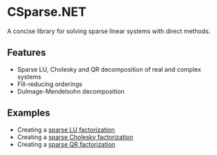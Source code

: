 # CSparse.NET
A concise library for solving sparse linear systems with direct methods.

## Features

* Sparse LU, Cholesky and QR decomposition of real and complex systems
* Fill-reducing orderings
* Dulmage-Mendelsohn decomposition

## Examples

* Creating a [sparse LU factorization](https://github.com/wo80/CSparse.NET/wiki/Sparse-LU-example)
* Creating a [sparse Cholesky factorization](https://github.com/wo80/CSparse.NET/wiki/Sparse-Cholesky-example)
* Creating a [sparse QR factorization](https://github.com/wo80/CSparse.NET/wiki/Sparse-QR-example)
